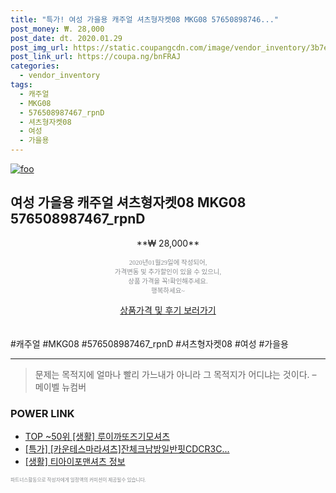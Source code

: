 ```yaml
--- 
title: "특가! 여성 가을용 캐주얼 셔츠형자켓08 MKG08 57650898746..." 
post_money: ₩. 28,000 
post_date: dt. 2020.01.29 
post_img_url: https://static.coupangcdn.com/image/vendor_inventory/3b7e/fb71e3122d302440c1105e87882b6cb447fa821ae4859d2931903f5dee84.jpg 
post_link_url: https://coupa.ng/bnFRAJ 
categories: 
  - vendor_inventory 
tags: 
  - 캐주얼 
  - MKG08 
  - 576508987467_rpnD 
  - 셔츠형자켓08 
  - 여성 
  - 가을용 
--- 
```

[![foo](https://static.coupangcdn.com/image/vendor_inventory/3b7e/fb71e3122d302440c1105e87882b6cb447fa821ae4859d2931903f5dee84.jpg)](https://coupa.ng/bnFRAJ) 

## 여성 가을용 캐주얼 셔츠형자켓08 MKG08 576508987467_rpnD 
<p style="text-align: center;">**₩ 28,000**</p> 
<p style="text-align: center;"><span style="color: #898c8f; font-family: Georgia,Times,serif; font-size: 0.75em;">2020년01월29일에 작성되어, <br>가격변동 및 추가할인이 있을 수 있으니,<br> 상품 가격을 꼭!확인해주세요.<br>행복하세요~</span> 
</p>	 
<div markdown="0" style="text-align: center;"><a href="https://coupa.ng/bnFRAJ" class="btn btn--success">상품가격 및 후기 보러가기</a></div> 
<br><br> 
  #캐주얼 #MKG08 #576508987467_rpnD #셔츠형자켓08 #여성 #가을용 
<hr> 

> 문제는 목적지에 얼마나 빨리 가느내가 아니라 그 목적지가 어디냐는 것이다. – 메이벨 뉴컴버 


### POWER LINK

* <a href="https://blog.naver.com/fasyy4321/221782861757" target="_blank"> TOP ~50위 [생활] 루이까또즈기모셔츠</a>
* <a href="https://blog.naver.com/sakai111/221787988019" target="_blank">[특가] [카운테스마라셔츠]잔체크남방일반핏CDCR3C...</a>
* <a href="https://blog.naver.com/sakai111/221762347467" target="_blank"> [생활] 티아이포맨셔츠 정보 </a>

<span style="color: #898c8f; font-family: Georgia,Times,serif; font-size: 0.55em;">파트너스활동으로 작성자에게 일정액의 커미션이 제공될수 있습니다.</span> 
